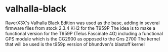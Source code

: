 valhalla-black
==============

RaverX3X's Valhalla Black Edition was used as the base, adding in several firmware files from stock 2.3.4 KH2 for the T959P
The idea is to make a functional version for the T959P (Telus Fascinate 4G) including a functional GPS module which is the CG2900 as opposed to the Gns 2700
The kernel that will be used is the t959p version of bhundven's blastoff kernel
